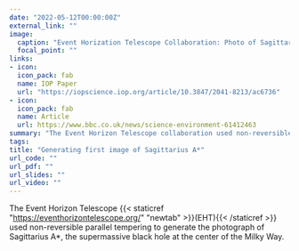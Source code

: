 ```yaml
---
date: "2022-05-12T00:00:00Z"
external_link: ""
image:
  caption: "Event Horization Telescope Collaboration: Photo of Sagittarius A* (2022)"
  focal_point: ""
links:
- icon: 
  icon_pack: fab
  name: IOP Paper
  url: "https://iopscience.iop.org/article/10.3847/2041-8213/ac6736"
- icon: 
  icon_pack: fab
  name: Article
  url: https://www.bbc.co.uk/news/science-environment-61412463
summary: "The Event Horizon Telescope collaboration used non-reversible parallel tempering to produce the image of Sagittarius A*, the supermassive black hole at the center of the Milky Way."
tags: 
title: "Generating first image of Sagittarius A*"
url_code: ""
url_pdf: ""
url_slides: ""
url_video: ""
---
```


The Event Horizon Telescope {{< staticref "https://eventhorizontelescope.org/" "newtab" >}}(EHT){{< /staticref >}} used non-reversible parallel tempering to generate the photograph of Sagittarius A*, the supermassive black hole at the center of the Milky Way.
